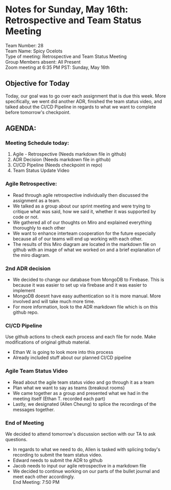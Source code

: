 # Notes for Sunday, May 16th: Retrospective and Team Status Meeting
Team Number: 28  
Team Name: Spicy Ocelots   
Type of meeting: Retrospective and Team Status Meeting   
Group Members absent: All Present    
Zoom meeting at 6:35 PM PST: Sunday, May 16th    

## Objective for Today
Today, our goal was to go over each assignment that is due this week. More specifically, we went did another ADR, finished the team status video, and talked about the CI/CD Pipeline in regards to what we want to complete before tomorrow's checkpoint.

## AGENDA:
### Meeting Schedule today:
1. Agile - Retrospective (Needs markdown file in github)
2. ADR Decision (Needs markdown file in github)
3. CI/CD Pipeline (Needs checkpoint in repo)
4. Team Status Update Video

### Agile Retrospective:
- Read through agile retrospective individually then discussed the assignment as a team.
- We talked as a group about our sprint meeting and were trying to critique what was said, how we said it, whether it was supported by code or not.
- We gathered all of our thoughts on Miro and explained everything thoroughly to each other
- We want to enhance interteam cooperation for the future especially because all of our teams will end up working with each other.
- The results of this Miro diagram are located in the markdown file on github with an image of what we worked on and a brief explanation of the miro diagram.


### 2nd ADR decision
- We decided to change our database from MongoDB to Firebase. This is because it was easier to set up via firebase and it was easier to implement
- MongoDB doesnt have easy authentication so it is more manual. More involved and will take much more time.
- For more information, look to the ADR markdown file which is on this github repo.

### CI/CD Pipeline
Use github actions to check each process and each file for node. Make modifications of original github material.
- Ethan W. is going to look more into this process
- Already included stuff about our planned CI/CD pipeline

### Agile Team Status Video
- Read about the agile team status video and go through it as a team
- Plan what we want to say as teams (breakout rooms)
- We came together as a group and presented what we had in the meeting itself (Ethan T. recorded each part)
- Lastly, we designated (Allen Cheung) to splice the recordings of the messages together.

### End of Meeting
We decided to attend tomorrow's discussion section with our TA to ask questions.
- In regards to what we need to do, Allen is tasked with splicing today's recording to submit the team status video.
- Edward needs to submit the ADR to github
- Jacob needs to input our agile retrospective in a markdown file
- We decided to continue working on our parts of the bullet journal and meet each other accordingly.     
End Meeting: 7:50 PM


